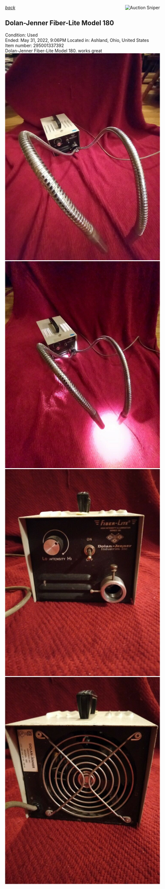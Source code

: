 *[back](../)*
<a href="https://www.gixen.com/index.php" name="9e092736783d0da1dfd8413d57d10faf" target="_blank" >
<img align=right src="https://www.gixen.com/images/gixenlink.gif" border="0" alt="Auction Sniper" title="Auction Sniper">
</a>  
## Dolan-Jenner Fiber-Lite Model 180
Condition: Used  
Ended: May 31, 2022, 9:06PM
Located in: Ashland, Ohio, United States  
Item number: 295001337392  
Dolan-Jenner Fiber-Lite Model 180. works great
![](fiber1.jpg)  
![](fiber2.jpg)  
![](fiber3.jpg)  
![](fiber4.jpg)  
